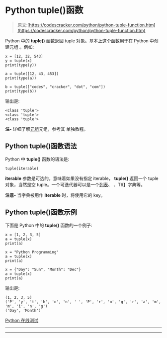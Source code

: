 # Python tuple()函数

> 原文:[https://codescracker.com/python/python-tuple-function.htm](https://codescracker.com/python/python-tuple-function.htm)

Python 中的 **tuple()** 函数返回 tuple 对象。基本上这个函数用于在 Python 中创建元组 。例如:

```
x = [12, 32, 543]
y = tuple(x)
print(type(y))

a = tuple([12, 43, 453])
print(type(a))

b = tuple(["codes", "cracker", "dot", "com"])
print(type(b))
```

输出是:

```
<class 'tuple'>
<class 'tuple'>
<class 'tuple'>
```

**注-** 详细了解[元组](/python/python-tuples.htm)元组，参考其 单独教程。

## Python tuple()函数语法

Python 中 **tuple()** 函数的语法是:

```
tuple(iterable)
```

**iterable** 参数是可选的。意味着如果没有指定 iterable， **tuple()** 返回一个 tuple 对象，当然是空 tuple。一个可迭代器可以是一个[列表](/python/python-lists.htm)、 、T6】字典等。

**注意-** 当字典被用作 **iterable** 时，将使用它的 key。

## Python tuple()函数示例

下面是 Python 中的 **tuple()** 函数的一个例子:

```
x = [1, 2, 3, 5]
a = tuple(x)
print(a)

x = "Python Programming"
a = tuple(x)
print(a)

x = {"Day": "Sun", "Month": "Dec"}
a = tuple(x)
print(a)
```

输出是:

```
(1, 2, 3, 5)
('P', 'y', 't', 'h', 'o', 'n', ' ', 'P', 'r', 'o', 'g', 'r', 'a', 'm', 'm', 'i', 'n', 'g')
('Day', 'Month')
```

[Python 在线测试](/exam/showtest.php?subid=10)

* * *

* * *